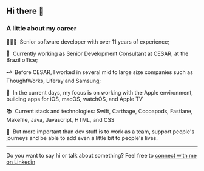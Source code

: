 ## Hi there 👋

### **A little about my career**

🧑🏾‍💻 &nbsp;Senior software developer with over 11 years of experience;

🔭 &nbsp;Currently working as Senior Development Consultant at CESAR, at the Brazil office;

🗝️ &nbsp;Before CESAR, I worked in several mid to large size companies such as ThoughtWorks, Liferay and Samsung;

🍏 &nbsp;In the current days, my focus is on working with the Apple environment, building apps for iOS, macOS, watchOS, and Apple TV

📚 &nbsp;Current stack and technologies: Swift, Carthage, Cocoapods, Fastlane, Makefile, Java, Javascript, HTML, and CSS

👯 &nbsp;But more important than dev stuff is to work as a team, support people's journeys and be able to add even a little bit to people's lives.

---

Do you want to say hi or talk about something? Feel free to [connect with me on Linkedin](https://www.linkedin.com/in/diogolins/)

<!--
**diogo-lins/diogo-lins** is a ✨ _special_ ✨ repository because its `README.md` (this file) appears on your GitHub profile.

Here are some ideas to get you started:

- 🔭 I’m currently working on ...
- 🌱 I’m currently learning ...
- 👯 I’m looking to collaborate on ...
- 🤔 I’m looking for help with ...
- 💬 Ask me about ...
- 📫 How to reach me: ...
- 😄 Pronouns: ...
- ⚡ Fun fact: ...
-->
